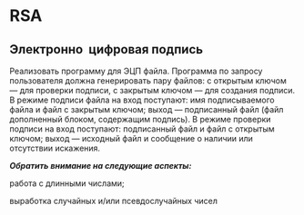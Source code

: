 # RSA

## Электронно ***­*** цифровая подпись ##
Реализовать программу для ЭЦП файла. Программа по запросу пользователя должна генерировать пару файлов: с открытым ключом — для проверки подписи, с закрытым ключом — для создания подписи. В режиме подписи файла на вход поступают: имя подписываемого файла и файл с закрытым ключом; выход — подписанный файл (файл дополненный блоком, содержащим подпись). В режиме проверки подписи на вход поступают: подписанный файл и файл с открытым ключом; выход — исходный файл и сообщение о наличии или отсутствии искажения.

***Обратить внимание на следующие аспекты:***

работа с длинными числами; 

выработка случайных и/или псевдослучайных чисел